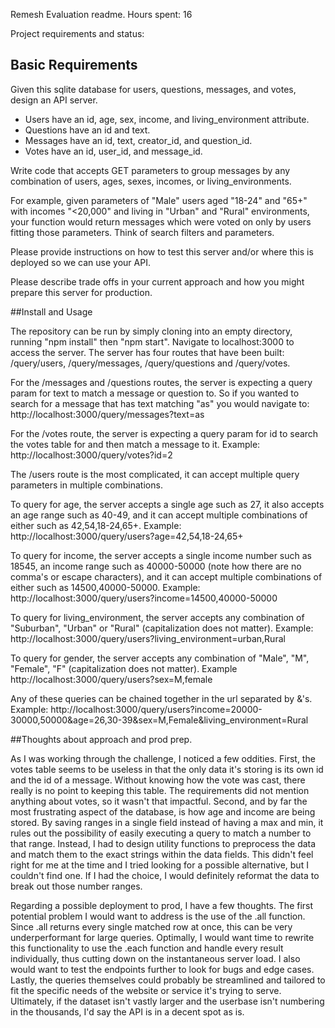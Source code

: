 Remesh Evaluation readme.
Hours spent: 16

Project requirements and status:

## Basic Requirements

Given this sqlite database for users, questions, messages, and votes, design an API server.

* Users have an id, age, sex, income, and living_environment attribute.
* Questions have an id and text.
* Messages have an id, text, creator_id, and question_id.
* Votes have an id, user_id, and message_id.

Write code that accepts GET parameters to group messages by any combination of users, ages, sexes, incomes, or living_environments.

For example, given parameters of "Male" users aged "18-24" and "65+" with incomes "<20,000" and living in "Urban" and "Rural" environments, your function would return messages which were voted on only by users fitting those parameters. Think of search filters and parameters.

Please provide instructions on how to test this server and/or where this is deployed so we can use your API.

Please describe trade offs in your current approach and how you might prepare this server for production.

##Install and Usage

The repository can be run by simply cloning into an empty directory, running "npm install" then "npm start". Navigate to localhost:3000 to access the server. The server has four routes that have been built: /query/users, /query/messages, /query/questions and /query/votes. 

For the /messages and /questions routes, the server is expecting a query param for text to match a message or question to. So if you wanted to search for a message that has text matching "as" you would navigate to:
http://localhost:3000/query/messages?text=as

For the /votes route, the server is expecting a query param for id to search the votes table for and then match a message to it. Example:
http://localhost:3000/query/votes?id=2

The /users route is the most complicated, it can accept multiple query parameters in multiple combinations.

To query for age, the server accepts a single age such as 27, it also accepts an age range such as 40-49, and it can accept multiple combinations of either such as 42,54,18-24,65+. Example:
http://localhost:3000/query/users?age=42,54,18-24,65+

To query for income, the server accepts a single income number such as 18545, an income range such as 40000-50000 (note how there are no comma's or escape characters), and it can accept multiple combinations of either such as 14500,40000-50000. Example:
http://localhost:3000/query/users?income=14500,40000-50000

To query for living_environment, the server accepts any combination of "Suburban", "Urban" or "Rural" (capitalization does not matter). Example:
http://localhost:3000/query/users?living_environment=urban,Rural

To query for gender, the server accepts any combination of "Male", "M", "Female", "F" (capitalization does not matter). Example
http://localhost:3000/query/users?sex=M,female

Any of these queries can be chained together in the url separated by &'s. Example:
http://localhost:3000/query/users?income=20000-30000,50000&age=26,30-39&sex=M,Female&living_environment=Rural

##Thoughts about approach and prod prep.

As I was working through the challenge, I noticed a few oddities. First, the votes table seems to be useless in that the only data it's storing is its own id and the id of a message. Without knowing how the vote was cast, there really is no point to keeping this table. The requirements did not mention anything about votes, so it wasn't that impactful. Second, and by far the most frustrating aspect of the database, is how age and income are being stored. By saving ranges in a single field instead of having a max and min, it rules out the possibility of easily executing a query to match a number to that range. Instead, I had to design utility functions to preprocess the data and match them to the exact strings within the data fields. This didn't feel right for me at the time and I tried looking for a possible alternative, but I couldn't find one. If I had the choice, I would definitely reformat the data to break out those number ranges.

Regarding a possible deployment to prod, I have a few thoughts. The first potential problem I would want to address is the use of the .all function. Since .all returns every single matched row at once, this can be very underperformant for large queries. Optimally, I would want time to rewrite this functionality to use the .each function and handle every result individually, thus cutting down on the instantaneous server load. I also would want to test the endpoints further to look for bugs and edge cases. Lastly, the queries themselves could probably be streamlined and tailored to fit the specific needs of the website or service it's trying to serve. Ultimately, if the dataset isn't vastly larger and the userbase isn't numbering in the thousands, I'd say the API is in a decent spot as is.
